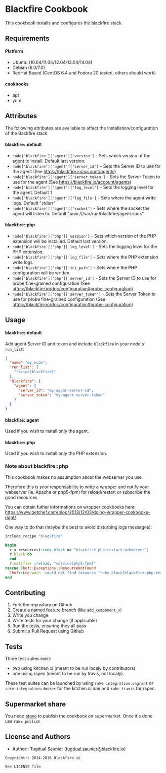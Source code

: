 Blackfire Cookbook
===========================

This cookbook installs and configures the blackfire stack.

Requirements
------------

#### Platform
* Ubuntu (10.04/11.04/12.04/13.04/14.04)
* Debian (6.0/7.0)
* RedHat Based (CentOS 6.4 and Fedora 20 tested, others should work)

#### cookbooks
- apt
- yum

Attributes
----------

The following attributes are available to affect the installation/configuration of the Backfire stack

#### blackfire::default

* `node['blackfire']['agent']['version']` - Sets which version of the agent to install. Default last version.
* `node['blackfire']['agent']['server_id']` - Sets the Server ID to use for the agent (See https://blackfire.io/account/agents)
* `node['blackfire']['agent']['server_token']` - Sets the Server Token to use for the agent (See https://blackfire.io/account/agents)
* `node['blackfire']['agent']['log_level']` - Sets the logging level for the agent. Default 1
* `node['blackfire']['agent']['log_file']` - Sets where the agent write logs. Default "stderr"
* `node['blackfire']['agent']['socket']` - Sets where the socket the agent will listen to. Default "unix:///var/run/blackfire/agent.sock"

#### blackfire::php
* `node['blackfire']['php']['version']` - Sets which version of the PHP extension will be installed. Default last version.
* `node['blackfire']['php']['log_level']` - Sets the logging level for the PHP extension.
* `node['blackfire']['php']['log_file']` - Sets where the PHP extension write logs.
* `node['blackfire']['php']['ini_path']` - Sets where the PHP configuration will be written.
* `node['blackfire']['php']['server_id']` - Sets the Server ID to use for probe fine-grained configuration (See https://blackfire.io/doc/configuration#probe-configuration)
* `node['blackfire']['php']['server_token']` - Sets the Server Token to use for probe fine-grained configuration (See https://blackfire.io/doc/configuration#probe-configuration)

Usage
-----
#### blackfire::default
Add agent Server ID and token and include `blackfire` in your node's `run_list`:

```json
{
  "name":"my_node",
  "run_list": [
    "recipe[blackfire]"
  ],
  "blackfire": {
    "agent": {
      "server_id": "my-agent-server-id",
      "server_token": "my-agent-server-token"
    }
  }
}
```

#### blackfire::agent

Used if you wish to install only the agent.

#### blackfire::php

Used if you wish to install only the PHP extension.

### Note about blackfire::php

This cookbook makes no assumption about the webserver you use.

Therefore this is *your* responsability to write a wrapper and notify your
webserver (ie. Apache or php5-fpm) for reload/restart or subscribe the good
resources.

You can obtain futher informations on wrapper cookbooks here:
https://www.getchef.com/blog/2013/12/03/doing-wrapper-cookbooks-right/

One way to do that (maybe the best to avoid disturbing logs messages):

```ruby
include_recipe "blackfire"

begin
  r = resources(:ruby_block => "blackfire-php-restart-webserver")
  r.block do
  end
  r.notifies :reload, "service[php5-fpm]"
rescue Chef::Exceptions::ResourceNotFound
  Chef::Log.warn 'could not find resource "ruby_block[blackfire-php-restart-webserver]" to override!'
end

```

Contributing
------------

1. Fork the repository on Github
2. Create a named feature branch (like `add_component_x`)
3. Write you change
4. Write tests for your change (if applicable)
5. Run the tests, ensuring they all pass
6. Submit a Pull Request using Github

Tests
-----

Three test suites exist:

- two using kitchen.ci (meant to be run localy by contributors)
- one using rspec (meant to be run by travis, not localy).

These test suites can be launched by using `rake integration:vagrant` or
`rake integration:docker` for the kitchen.ci one and `rake travis` for rspec.

Supermarket share
-----------------

You need [stove](http://sethvargo.github.io/stove/) to publish the cookbook on
supermarket. Once it's done use `rake publish`

License and Authors
-------------------
- Author:: Tugdual Saunier (<tugdual.saunier@blackfire.io>)

```text
Copyright:: 2014-2016 Blackfire.io

See LICENSE file
```
